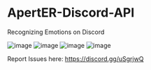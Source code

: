 # ApertER-Discord-API
Recognizing Emotions on Discord

![image](https://cdn.discordapp.com/attachments/437588873384558593/481180683549802507/Screenshot_21.png)
![image](https://cdn.discordapp.com/attachments/437588873384558593/481180686464712714/Screenshot_23.png)
![image](https://cdn.discordapp.com/attachments/437588873384558593/481180694912040970/Screenshot_22.png)
![image](https://cdn.discordapp.com/attachments/437588873384558593/481180689094672386/Screenshot_24.png)

Report Issues here: https://discord.gg/uSgrjwQ
